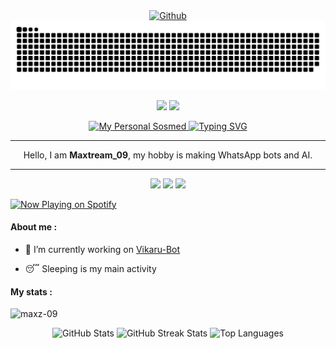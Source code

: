 <div align="center">

  <a href="https://">
    <img alt="Github" height="200px" src="https://i.ibb.co/MRDYTtg/328110365-d40e653d-098f-43d9-b845-ea2c53ca1036.png">
  </a>

<picture>
  <source
    media="(prefers-color-scheme: dark)"
    srcset="https://raw.githubusercontent.com/platane/snk/output/github-contribution-grid-snake-dark.svg" />
  <source
    media="(prefers-color-scheme: light)"
    srcset="https://raw.githubusercontent.com/platane/snk/output/github-contribution-grid-snake.svg" />
  <img
    alt="github contribution grid snake animation"
    src="https://raw.githubusercontent.com/platane/snk/output/github-contribution-grid-snake.svg" />
</picture>
  
  <p align="center">
  <img src="https://img.shields.io/github/followers/Maxz-09?label=Follow%20Me&style=social" />
  <img src="https://img.shields.io/github/stars/Maxz-09?style=social" />
</p>
  
  <a href="https://linktr.ee/Maxtream_09">
  <img alt="My Personal Sosmed" src="https://img.shields.io/static/v1?color=20883D&label=Sosmed&message=Maxz-09&style=flat&logo=amp&logoColor=ffffff&labelColor=334155">
  </a>
  
   <a href="https://git.io/typing-svg">
   <img src="https://readme-typing-svg.demolab.com?font=Fira+Code&duration=1000&pause=1000&color=2F97A5&center=true&width=435&lines=Eating+%F0%9F%8D%9B;Urination+%F0%9F%92%A6;Defecate+%F0%9F%9A%BD;Working+%F0%9F%92%BC;Learning+%F0%9F%93%9A;Coding+%F0%9F%91%A8%E2%80%8D%F0%9F%92%BB;Gaming+%F0%9F%8E%AE;Experiment+%F0%9F%A7%90;Worship+%F0%9F%95%8C;Snacking+%F0%9F%8C%AE;Fart+%F0%9F%92%A8;Daydreaming+%F0%9F%92%AB;Arguing+%F0%9F%97%A3%EF%B8%8F;Fighting+%F0%9F%A4%AC;Singing+%F0%9F%8E%A4;Dating+%F0%9F%92%96;Relax++%E2%9B%B1%EF%B8%8F;Sleeping+%F0%9F%98%B4" alt="Typing SVG" /></a>
   
</div>

---
<p></p>
   <p>
   <p align="center">Hello, I am <strong>Maxtream_09</strong>, my hobby is making WhatsApp bots and AI.</p>
<p></p>

---
  <p align="center">
  <img src="https://img.shields.io/badge/HTML5-E34F26?style=for-the-badge&logo=html5&logoColor=white" />
  <img src="https://img.shields.io/badge/CSS3-1572B6?style=for-the-badge&logo=css3&logoColor=white" />
  <img src="https://img.shields.io/badge/JavaScript-F7DF1E?style=for-the-badge&logo=javascript&logoColor=black" />
</p>

  <a href="https://open.spotify.com/playlist/5iPjgCLzMr8r5VYmUOV6tp?si=o7CcYcPUTEuQ6meL3ULv7A&pi=Z9k4J5XKQYuHV">
   <img src="https://spotify-github-profile.kittinanx.com/api/view?uid=31253dtz6tzyra5ewpcgpipeuefy&cover_image=true&theme=novatorem&show_offline=false&background_color=121212&interchange=false&bar_color=53b14f&bar_color_cover=true" alt="Now Playing on Spotify">
  </a>
  </p>

<h4>About me :</h4>

- 🔭 I’m currently working on [Vikaru-Bot](https://github.com/Maxz-09/Ar-Vikaru-Bot)

- 😴 Sleeping is my main activity

<h4>My stats :</h4>

<p align="left"> <img src="https://komarev.com/ghpvc/?username=maxz-09&label=Profile%20views&color=ff0000&style=flat" alt="maxz-09" /> </p>
    
<p align="center">
  <img src="https://github-readme-stats.vercel.app/api?username=Maxz-09&show_icons=true&theme=tokyonight" alt="GitHub Stats" />
  <img src="https://github-readme-streak-stats.herokuapp.com/?user=Maxz-09&theme=tokyonight" alt="GitHub Streak Stats" />
  <img src="https://github-readme-stats.vercel.app/api/top-langs/?username=Maxz-09&layout=compact&theme=tokyonight" alt="Top Languages" />
</p>
